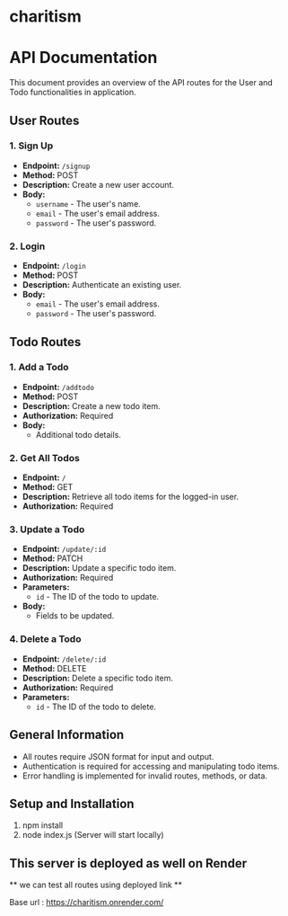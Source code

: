 # charitism

# API Documentation

This document provides an overview of the API routes for the User and Todo functionalities in application.

## User Routes

### 1. Sign Up
- **Endpoint:** `/signup`
- **Method:** POST
- **Description:** Create a new user account.
- **Body:** 
  - `username` - The user's name.
  - `email` - The user's email address.
  - `password` - The user's password.

### 2. Login
- **Endpoint:** `/login`
- **Method:** POST
- **Description:** Authenticate an existing user.
- **Body:**
  - `email` - The user's email address.
  - `password` - The user's password.

## Todo Routes

### 1. Add a Todo
- **Endpoint:** `/addtodo`
- **Method:** POST
- **Description:** Create a new todo item.
- **Authorization:** Required
- **Body:**
  - Additional todo details.

### 2. Get All Todos
- **Endpoint:** `/`
- **Method:** GET
- **Description:** Retrieve all todo items for the logged-in user.
- **Authorization:** Required

### 3. Update a Todo
- **Endpoint:** `/update/:id`
- **Method:** PATCH
- **Description:** Update a specific todo item.
- **Authorization:** Required
- **Parameters:**
  - `id` - The ID of the todo to update.
- **Body:**
  - Fields to be updated.

### 4. Delete a Todo
- **Endpoint:** `/delete/:id`
- **Method:** DELETE
- **Description:** Delete a specific todo item.
- **Authorization:** Required
- **Parameters:**
  - `id` - The ID of the todo to delete.

## General Information

- All routes require JSON format for input and output.
- Authentication is required for accessing and manipulating todo items.
- Error handling is implemented for invalid routes, methods, or data.

## Setup and Installation

1) npm install
2) node index.js (Server will start locally)

## This server is deployed as well on Render
** we can test all routes using deployed link **

Base url : https://charitism.onrender.com/



